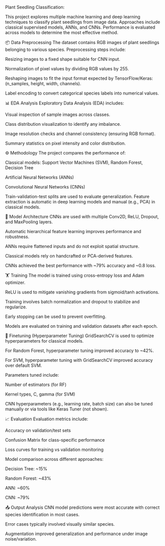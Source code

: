 Plant Seedling Classification:

This project explores multiple machine learning and deep learning techniques to classify plant seedlings from image data. Approaches include classical supervised models, ANNs, and CNNs. Performance is evaluated across models to determine the most effective method.

📦 Data Preprocessing
The dataset contains RGB images of plant seedlings belonging to various species. Preprocessing steps include:

Resizing images to a fixed shape suitable for CNN input.

Normalization of pixel values by dividing RGB values by 255.

Reshaping images to fit the input format expected by TensorFlow/Keras: (n_samples, height, width, channels).

Label encoding to convert categorical species labels into numerical values.

📊 EDA Analysis
Exploratory Data Analysis (EDA) includes:

Visual inspection of sample images across classes.

Class distribution visualization to identify any imbalance.

Image resolution checks and channel consistency (ensuring RGB format).

Summary statistics on pixel intensity and color distribution.

⚙️ Methodology
The project compares the performance of:

Classical models: Support Vector Machines (SVM), Random Forest, Decision Tree

Artificial Neural Networks (ANNs)

Convolutional Neural Networks (CNNs)

Train-validation-test splits are used to evaluate generalization. Feature extraction is automatic in deep learning models and manual (e.g., PCA) in classical models.

🧠 Model Architecture
CNNs are used with multiple Conv2D, ReLU, Dropout, and MaxPooling layers.

Automatic hierarchical feature learning improves performance and robustness.

ANNs require flattened inputs and do not exploit spatial structure.

Classical models rely on handcrafted or PCA-derived features.

CNNs achieved the best performance with ~79% accuracy and ~0.8 loss.

🏋️ Training
The model is trained using cross-entropy loss and Adam optimizer.

ReLU is used to mitigate vanishing gradients from sigmoid/tanh activations.

Training involves batch normalization and dropout to stabilize and regularize.

Early stopping can be used to prevent overfitting.

Models are evaluated on training and validation datasets after each epoch.

🔧 Finetuning (Hyperparameter Tuning)
GridSearchCV is used to optimize hyperparameters for classical models.

For Random Forest, hyperparameter tuning improved accuracy to ~42%.

For SVM, hyperparameter tuning with GridSearchCV improved accuracy over default SVM.

Parameters tuned include:

Number of estimators (for RF)

Kernel types, C, gamma (for SVM)

CNN hyperparameters (e.g., learning rate, batch size) can also be tuned manually or via tools like Keras Tuner (not shown).

📈 Evaluation
Evaluation metrics include:

Accuracy on validation/test sets

Confusion Matrix for class-specific performance

Loss curves for training vs validation monitoring

Model comparison across different approaches:

Decision Tree: ~15%

Random Forest: ~43%

ANN: ~60%

CNN: ~79%

📤 Output Analysis
CNN model predictions were most accurate with correct species identification in most cases.

Error cases typically involved visually similar species.

Augmentation improved generalization and performance under image noise/variation.
